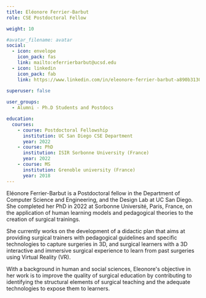 ```yaml
---
title: Eléonore Ferrier-Barbut
role: CSE Postdoctoral Fellow

weight: 10

#avatar_filename: avatar
social:
  - icon: envelope
    icon_pack: fas
    link: mailto:eferrierbarbut@ucsd.edu
  - icon: linkedin
    icon_pack: fab
    link: https://www.linkedin.com/in/eleonore-ferrier-barbut-a890b3130
  
superuser: false

user_groups:
  - Alumni - Ph.D Students and Postdocs

education:
  courses:
    - course: Postdoctoral Fellowship
      institution: UC San Diego CSE Department
      year: 2022
    - course: PhD
      institution: ISIR Sorbonne University (France)
      year: 2022
    - course: MS
      institution: Grenoble university (France)
      year: 2018
---
```


Eléonore Ferrier-Barbut is a Postdoctoral fellow in the Department of Computer Science and Engineering, and the Design Lab at UC San Diego. She completed her PhD in 2022 at Sorbonne Université, Paris, France, on the application of human learning models and pedagogical theories to the creation of surgical trainings.

She currently works on the development of a didactic plan that aims at providing surgical trainers with pedagogical guidelines and specific technologies to capture surgeries in 3D, and surgical learners with a 3D interactive and immersive surgical experience to learn from past surgeries using Virtual Reality (VR).

With a background in human and social sciences, Eleonore's objective in her work is to improve the quality of surgical education by contributing to identifying the structural elements of surgical teaching and the adequate technologies to expose them to learners.
